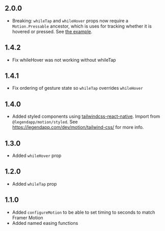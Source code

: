 ## 2.0.0
- Breaking: `whileTap` and `whileHover` props now require a `Motion.Pressable` ancestor, which is uses for tracking whether it is hovered or pressed. See [the example](https://www.legendapp.com/dev/motion/overview/#gestures).

## 1.4.2
- Fix whileHover was not working without whileTap

## 1.4.1
- Fix ordering of gesture state so `whileTap` overrides `whileHover`

## 1.4.0
- Added styled components using [tailwindcss-react-native](https://github.com/marklawlor/tailwindcss-react-native). Import from `@legendapp/motion/styled`. See https://legendapp.com/dev/motion/tailwind-css/ for more info.

## 1.3.0
- Added `whileHover` prop

## 1.2.0
- Added `whileTap` prop

## 1.1.0
- Added `configureMotion` to be able to set timing to seconds to match Framer Motion
- Added named easing functions
